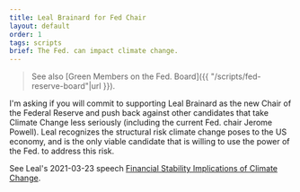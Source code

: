```yaml
---
title: Leal Brainard for Fed Chair
layout: default
order: 1
tags: scripts
brief: The Fed. can impact climate change.
---
```


> See also [Green Members on the Fed. Board]({{ "/scripts/fed-reserve-board"|url }}).

I'm asking if you will commit to supporting Leal Brainard as the new
Chair of the Federal Reserve and push back against other candidates
that take Climate Change less seriously (including the current
Fed. chair Jerome Powell).  Leal recognizes the structural risk
climate change poses to the US economy, and is the only viable
candidate that is willing to use the power of the Fed. to address this
risk.

See Leal's 2021-03-23 speech [Financial Stability Implications of Climate Change][].

[Financial Stability Implications of Climate Change]: https://www.federalreserve.gov/newsevents/speech/brainard20210323a.htm
